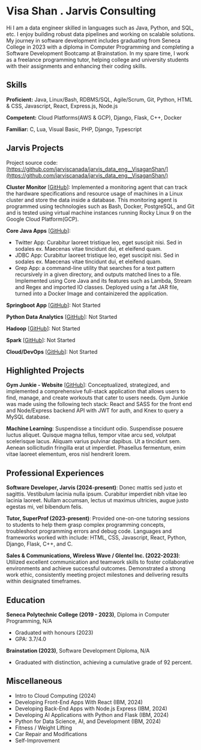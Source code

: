 # Visa Shan . Jarvis Consulting

Hi I am a data engineer skilled in languages such as Java, Python, and SQL, etc. I enjoy building robust data pipelines and working on scalable solutions. My journey in software development includes graduating from Seneca College in 2023 with a diploma in Computer Programming and completing a Software Development Bootcamp at Brainstation. In my spare time, I work as a freelance programming tutor, helping college and university students with their assignments and enhancing their coding skills.

## Skills

**Proficient:** Java, Linux/Bash, RDBMS/SQL, Agile/Scrum, Git, Python, HTML & CSS, Javascript, React, Express.js, Node.js

**Competent:** Cloud Platforms(AWS & GCP), Django, Flask, C++, Docker

**Familiar:** C, Lua, Visual Basic, PHP, Django, Typescript

## Jarvis Projects

Project source code: [https://github.com/jarviscanada/jarvis_data_eng__VisaganShan/](https://github.com/jarviscanada/jarvis_data_eng__VisaganShan/)


**Cluster Monitor** [[GitHub](https://github.com/jarviscanada/jarvis_data_eng__VisaganShan//tree/masterhttps://github.com/jarviscanada/jarvis_data_eng_VisaganShan/tree/main/linux_sql)]: Implemented a monitoring agent that can track the hardware specifications and resource usage of machines in a Linux cluster and store the data inside a database. This monitoring agent is programmed using technologies such as Bash, Docker, PostgreSQL, and Git and is tested using virtual machine instances running Rocky Linux 9 on the Google Cloud Platform(GCP).

**Core Java Apps** [[GitHub](https://github.com/jarviscanada/jarvis_data_eng__VisaganShan//tree/master/core_java)]:
      
  - Twitter App: Curabitur laoreet tristique leo, eget suscipit nisi. Sed in sodales ex. Maecenas vitae tincidunt dui, et eleifend quam.
  - JDBC App: Curabitur laoreet tristique leo, eget suscipit nisi. Sed in sodales ex. Maecenas vitae tincidunt dui, et eleifend quam.
  - Grep App: a command-line utility that searches for a text pattern recursively in a given directory, and outputs matched lines to a file. Implemented using Core Java and its features such as Lambda, Stream and Regex and imported IO classes. Deployed using a fat JAR file, turned into a Docker Image and containizered the application.

**Springboot App** [[GitHub](https://github.com/jarviscanada/jarvis_data_eng__VisaganShan//tree/master/springboot)]: Not Started

**Python Data Analytics** [[GitHub](https://github.com/jarviscanada/jarvis_data_eng__VisaganShan//tree/master/python_data_anlytics)]: Not Started

**Hadoop** [[GitHub](https://github.com/jarviscanada/jarvis_data_eng__VisaganShan//tree/master/hadoop)]: Not Started

**Spark** [[GitHub](https://github.com/jarviscanada/jarvis_data_eng__VisaganShan//tree/master/spark)]: Not Started

**Cloud/DevOps** [[GitHub](https://github.com/jarviscanada/jarvis_data_eng__VisaganShan//tree/master/cloud_devops)]: Not Started


## Highlighted Projects
**Gym Junkie - Website** [[GitHub](https://github.com/VisaganS/gym_junkie_backend)]: Conceptualized, strategized, and implemented a comprehensive full-stack application that allows users to find, manage, and create workouts that cater to users needs. Gym Junkie was made using the following tech stack: React and SASS for the front end and Node/Express backend API with JWT for auth, and Knex to query a MySQL database.

**Machine Learning**: Suspendisse a tincidunt odio. Suspendisse posuere luctus aliquet. Quisque magna tellus, tempor vitae arcu sed, volutpat scelerisque lacus. Aliquam varius pulvinar dapibus. Ut a tincidunt sem. Aenean sollicitudin fringilla erat ut imperdiet. Phasellus fermentum, enim vitae laoreet elementum, eros nisl hendrerit lorem.


## Professional Experiences

**Software Developer, Jarvis (2024-present)**: Donec mattis sed justo et sagittis. Vestibulum lacinia nulla ipsum. Curabitur imperdiet nibh vitae leo lacinia laoreet. Nullam accumsan, lectus ut maximus ultricies, augue justo egestas mi, vel bibendum felis.

**Tutor, SuperProf (2023-present)**: Provided one-on-one tutoring sessions to students to help them grasp complex programming concepts, troubleshoot programming errors and debug code. Languages and frameworks worked with include: HTML, CSS, Javascript, React, Python, Django, Flask, C++, and C.

**Sales & Communications, Wireless Wave / Glentel Inc. (2022-2023)**: Utilized excellent communication and teamwork skills to foster collaborative environments and achieve successful outcomes. Demonstrated a strong work ethic, consistently meeting project milestones and delivering results within designated timeframes.


## Education
**Seneca Polytechnic College (2019 - 2023)**, Diploma in Computer Programming, N/A
- Graduated with honours (2023)
- GPA: 3.7/4.0

**Brainstation (2023)**, Software Development Diploma, N/A
- Graduated with distinction, achieving a cumulative grade of 92 percent.


## Miscellaneous
- Intro to Cloud Computing (2024)
- Developing Front-End Apps With React (IBM, 2024)
- Developing Back-End Apps with Node.js Express (IBM, 2024)
- Developing AI Applications with Python and Flask (IBM, 2024)
- Python for Data Science, AI, and Development (IBM, 2024)
- Fitness / Weight Lifting
- Car Repair and Modifications
- Self-Improvement
